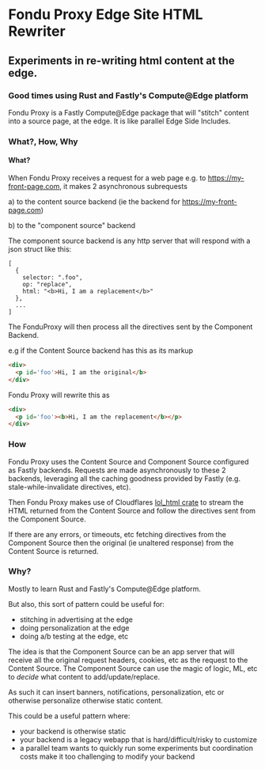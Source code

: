 # Fondu Proxy Edge Site HTML Rewriter

## Experiments in re-writing html content at the edge.
### Good times using Rust and Fastly's Compute@Edge platform

Fondu Proxy is a Fastly Compute@Edge package that will "stitch" content
into a source page, at the edge. It is like parallel Edge Side
Includes.

### What?, How, Why

#### What?

When Fondu Proxy receives a request for a web page e.g. to
https://my-front-page.com, it makes 2
asynchronous subrequests

a) to the content source backend (ie the backend for https://my-front-page.com)



b) to the "component source" backend

The component source backend is any http server that will respond with a
json struct like this:

```
[
  {
    selector: ".foo",
    op: "replace",
    html: "<b>Hi, I am a replacement</b>"
  },
  ...
]
```

The FonduProxy will then process all the directives sent by the
Component Backend.

e.g if the Content Source backend has this as its markup

```html
<div>
  <p id='foo'>Hi, I am the original</b>
</div>
```

Fondu Proxy will rewrite this as

```html
<div>
  <p id='foo'><b>Hi, I am the replacement</b></p>
</div>
```

### How

Fondu Proxy uses the Content Source and Component Source configured as Fastly backends.
Requests are made asynchronously to these 2 backends, leveraging all the
caching goodness provided by Fastly (e.g. stale-while-invalidate
directives, etc).

Then Fondu Proxy makes use of Cloudflares [lol_html crate](https://docs.rs/lol_html/latest/lol_html/) to stream the HTML
returned from the Content Source and follow the directives sent from the
Component Source.

If there are any errors, or timeouts, etc fetching directives from the
Component Source then the original (ie unaltered response) from the
Content Source is returned.

### Why?

Mostly to learn Rust and Fastly's Compute@Edge platform.

But also, this sort of pattern could be useful for:

- stitching in advertising at the edge
- doing personalization at the edge
- doing a/b testing at the edge, etc


The idea is that the Component Source can be an app server
that will receive all the original request headers,
cookies, etc as the request to the Content Source. The Component Source can use the magic
of logic, ML, etc to _decide_ what content to add/update/replace. 

As such it can insert banners, notifications, personalization, etc or
otherwise personalize otherwise static content.

This could be a useful pattern where: 

- your backend is otherwise static
- your backend is a legacy webapp that is hard/difficult/risky to customize
- a parallel team wants to quickly run some experiments but coordination costs make it too challenging to modify your backend

